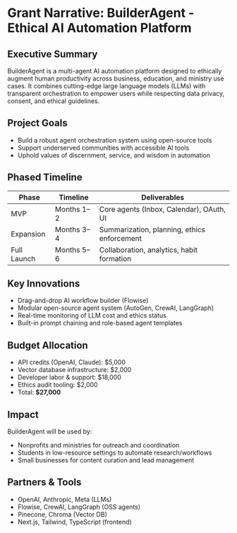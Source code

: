 
# Grant Narrative: BuilderAgent - Ethical AI Automation Platform

## Executive Summary
BuilderAgent is a multi-agent AI automation platform designed to ethically augment human productivity across business, education, and ministry use cases. It combines cutting-edge large language models (LLMs) with transparent orchestration to empower users while respecting data privacy, consent, and ethical guidelines.

## Project Goals
- Build a robust agent orchestration system using open-source tools
- Support underserved communities with accessible AI tools
- Uphold values of discernment, service, and wisdom in automation

## Phased Timeline
| Phase         | Timeline     | Deliverables                                   |
|---------------|--------------|------------------------------------------------|
| MVP           | Months 1–2   | Core agents (Inbox, Calendar), OAuth, UI      |
| Expansion     | Months 3–4   | Summarization, planning, ethics enforcement   |
| Full Launch   | Months 5–6   | Collaboration, analytics, habit formation     |

## Key Innovations
- Drag-and-drop AI workflow builder (Flowise)
- Modular open-source agent system (AutoGen, CrewAI, LangGraph)
- Real-time monitoring of LLM cost and ethics status
- Built-in prompt chaining and role-based agent templates

## Budget Allocation
- API credits (OpenAI, Claude): $5,000
- Vector database infrastructure: $2,000
- Developer labor & support: $18,000
- Ethics audit tooling: $2,000
- Total: **$27,000**

## Impact
BuilderAgent will be used by:
- Nonprofits and ministries for outreach and coordination
- Students in low-resource settings to automate research/workflows
- Small businesses for content curation and lead management

## Partners & Tools
- OpenAI, Anthropic, Meta (LLMs)
- Flowise, CrewAI, LangGraph (OSS agents)
- Pinecone, Chroma (Vector DB)
- Next.js, Tailwind, TypeScript (frontend)
